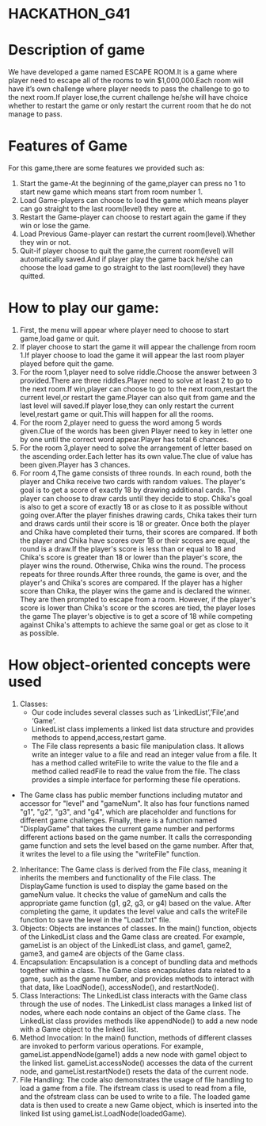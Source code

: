 # HACKATHON_G41

# Description of game
We have developed a game named ESCAPE ROOM.It is a game where player need to escape all of the rooms to win $1,000,000.Each room will have it’s own challenge where player needs to pass the challenge to go to the next room.If player lose,the current challenge he/she will have choice whether to restart the game or only restart the current room that he do not manage to pass.

# Features of Game
For this game,there are some features we provided such as:
1. Start the game-At the beginning of the game,player can press no 1 to start new game which means start from room number 1.
2. Load Game-players can choose to load the game which means player can go straight to the last room(level) they were at.
3. Restart the Game-player can choose to restart again the game if they win or lose the game.
4. Load Previous Game-player can restart the current room(level).Whether they win or not.
5. Quit-if player choose to quit the game,the current room(level) will automatically saved.And if player play the game back he/she can choose the load game to go straight to the last room(level) they have quitted.

# How to play our game:
 1. First, the menu will appear where player need to choose to start game,load game or quit.
2. If player choose to start the game it will appear the challenge from room 1.If player choose to load the game it will appear the last room player played before quit the game.
3. For the room 1,player need to solve riddle.Choose the answer between 3 provided.There are three riddles.Player need to solve at least 2 to go to the next room.If win,player can choose to go to the next room,restart the current level,or restart the game.Player can also quit from game and the last level will saved.If player lose,they can only restart the current level,restart game or quit.This will happen for all the rooms.
4. For the room 2,player need to guess the word among 5 words given.Clue of the words has been given Player need to key in letter one by one until the correct word appear.Player has total 6 chances.
5. For the room 3,player need to solve the arrangement of letter based on the ascending order.Each letter has its own value.The clue of value has been given.Player has 3 chances.
6. For room 4,The game consists of three rounds. In each round, both the player and Chika receive two cards with random values. The player's goal is to get a score of exactly 18 by drawing additional cards. The player can choose to draw cards until they decide to stop. Chika's goal is also to get a score of exactly 18 or as close to it as possible without going over.After the player finishes drawing cards, Chika takes their turn and draws cards until their score is 18 or greater. Once both the player and Chika have completed their turns, their scores are compared. If both the player and Chika have scores over 18 or their scores are equal, the round is a draw.If the player's score is less than or equal to 18 and Chika's score is greater than 18 or lower than the player's score, the player wins the round. Otherwise, Chika wins the round. The process repeats for three rounds.After three rounds, the game is over, and the player's and Chika's scores are compared. If the player has a higher score than Chika, the player wins the game and is declared the winner. They are then prompted to escape from a room. However, if the player's score is lower than Chika's score or the scores are tied, the player loses the game The player's objective is to get a score of 18 while competing against Chika's attempts to achieve the same goal or get as close to it as possible.
 # How object-oriented concepts were used
 1. Classes:
 	- Our code includes several classes such as ‘LinkedList’,’File’,and ‘Game’.
	- LinkedList class implements a linked list data structure and provides methods to append,access,restart game.
 	- The File class represents a basic file manipulation class. It allows write an integer value to a file and read an integer value from a file. It has a method called writeFile to write the value to the file and a method called readFile to read the value from the file. The class provides a simple interface for performing these file operations.
 - The Game class has public member functions including mutator  and accessor for "level" and "gameNum". It also has four functions named "g1", "g2", "g3", and "g4", which are placeholder and functions for different game challenges. Finally, there is a function named "DisplayGame" that takes the current game number and performs different actions based on the game number. It calls the corresponding game function and sets the level based on the game number. After that, it writes the level to a file using the "writeFile" function.
2. Inheritance:
The Game class is derived from the File class, meaning it inherits the members and functionality of the File class.
The DisplayGame function is used to display the game based on the gameNum value. It checks the value of gameNum and calls the appropriate game function (g1, g2, g3, or g4) based on the value. After completing the game, it updates the level value and calls the writeFile function to save the level in the "Load.txt" file.
3. Objects: Objects are instances of classes. In the main() function, objects of the LinkedList<Game> class and the Game class are created. For example, gameList is an object of the LinkedList<Game> class, and game1, game2, game3, and game4 are objects of the Game class.
4. Encapsulation: Encapsulation is a concept of bundling data and methods together within a class. The Game class encapsulates data related to a game, such as the game number, and provides methods to interact with that data, like LoadNode(), accessNode(), and restartNode().
5. Class Interactions: The LinkedList class interacts with the Game class through the use of nodes. The LinkedList class manages a linked list of nodes, where each node contains an object of the Game class. The LinkedList class provides methods like appendNode() to add a new node with a Game object to the linked list.
6. Method Invocation: In the main() function, methods of different classes are invoked to perform various operations. For example, gameList.appendNode(game1) adds a new node with game1 object to the linked list. gameList.accessNode() accesses the data of the current node, and gameList.restartNode() resets the data of the current node.
7. File Handling: The code also demonstrates the usage of file handling to load a game from a file. The ifstream class is used to read from a file, and the ofstream class can be used to write to a file. The loaded game data is then used to create a new Game object, which is inserted into the linked list using gameList.LoadNode(loadedGame).





